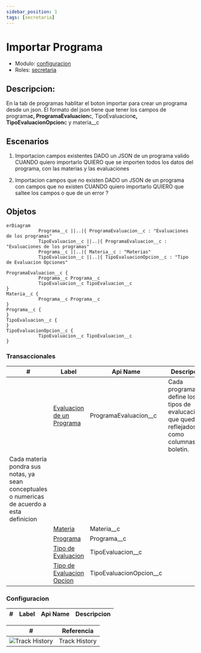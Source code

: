 ```yaml
---
sidebar_position: 1
tags: [secretaria]
---
```


# Importar Programa

- Modulo: [configuracion](/configuracion)
- Roles: [secretaria](/tags/secretaria)

## Descripcion:

En la tab de programas hablitar el boton importar para crear un programa desde un json.
El formato del json tiene que tener los campos de programa**c, ProgramaEvaluacion**c, TipoEvaluacion**c, TipoEvaluacionOpcion**c y materia\_\_c

## Escenarios

1. Importacion campos existentes
DADO un JSON de un programa valido
CUANDO quiero importarlo
QUIERO que se importen todos los datos del programa, con las materias y las evaluaciones

2. Importacion campos que no existen
DADO un JSON de un programa con campos que no existen
CUANDO quiero importarlo
QUIERO que saltee los campos o que de un error ?

<!-- START autogenerated-objects -->

## Objetos

```mermaid
erDiagram
            Programa__c ||..|{ ProgramaEvaluacion__c : "Evaluaciones de los programas"
            TipoEvaluacion__c ||..|{ ProgramaEvaluacion__c : "Evaluaciones de los programas"
            Programa__c ||..|{ Materia__c : "Materias"
            TipoEvaluacion__c ||..|{ TipoEvaluacionOpcion__c : "Tipo de Evaluacion Opciones"

ProgramaEvaluacion__c {
            Programa__c Programa__c
            TipoEvaluacion__c TipoEvaluacion__c
}
Materia__c {
            Programa__c Programa__c
}
Programa__c {
}
TipoEvaluacion__c {
}
TipoEvaluacionOpcion__c {
            TipoEvaluacion__c TipoEvaluacion__c
}

```

### Transaccionales

| #   | Label | Api Name | Descripcion |
| --- | ----- | -------- | ----------- |
| <div class="icons"></div> | [Evaluacion de un Programa](/diccionarios/objects/ProgramaEvaluacion__c) | ProgramaEvaluacion__c |Cada programa define los tipos de evalucaciones que quedaran reflejados como columnas del boletin. 
Cada materia pondra sus notas, ya sean conceptuales o numericas de acuerdo a esta definicion|
| <div class="icons"></div> | [Materia](/diccionarios/objects/Materia__c) | Materia__c ||
| <div class="icons"></div> | [Programa](/diccionarios/objects/Programa__c) | Programa__c ||
| <div class="icons"></div> | [Tipo de Evaluacion](/diccionarios/objects/TipoEvaluacion__c) | TipoEvaluacion__c ||
| <div class="icons"></div> | [Tipo de Evaluacion Opcion](/diccionarios/objects/TipoEvaluacionOpcion__c) | TipoEvaluacionOpcion__c ||

### Configuracion

| #   | Label | Api Name | Descripcion |
| --- | ----- | -------- | ----------- |

| #                                                              | Referencia    |
| -------------------------------------------------------------- | ------------- |
| <div class="icons">![Track History](/img/tracker_60.png)</div> | Track History |

<!-- END autogenerated-objects -->
